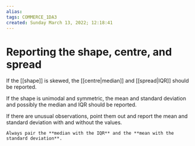 ```yaml
---
alias: 
tags: COMMERCE_1DA3
created: Sunday March 13, 2022; 12:18:41 
---
```

# Reporting the shape, centre, and spread
If the [[shape]] is skewed, the [[centre|median]] and [[spread|IQR]] should be reported.

If the shape is unimodal and symmetric, the mean and standard deviation and possibly the median and IQR should be reported.

If there are unusual observations, point them out and report the mean and standard deviation with and without the values.

```ad-tip
Always pair the **median with the IQR** and the **mean with the standard deviation**.
```